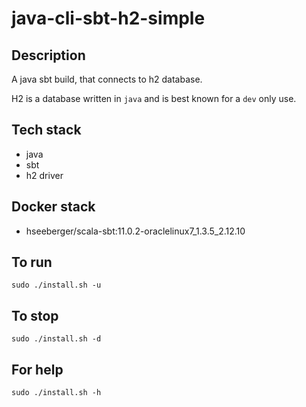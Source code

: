 # java-cli-sbt-h2-simple

## Description
A java sbt build, that connects to h2
database.

H2 is a database written in `java`
and is best known for a `dev` only
use.

## Tech stack
- java
- sbt
- h2 driver

## Docker stack
- hseeberger/scala-sbt:11.0.2-oraclelinux7_1.3.5_2.12.10

## To run
`sudo ./install.sh -u`

## To stop
`sudo ./install.sh -d`

## For help
`sudo ./install.sh -h`
